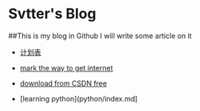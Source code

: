 Svtter's Blog
======

##This is my blog in Github
I will write some article on it

- [计划表](计划表/计划表.md)

- [mark the way to get internet](http://blog.segmentfault.com/wapeyang/1190000000489420)

- [download from CSDN free](http://www.juming.com/csdn/)

- [learning python](python/index.md]
